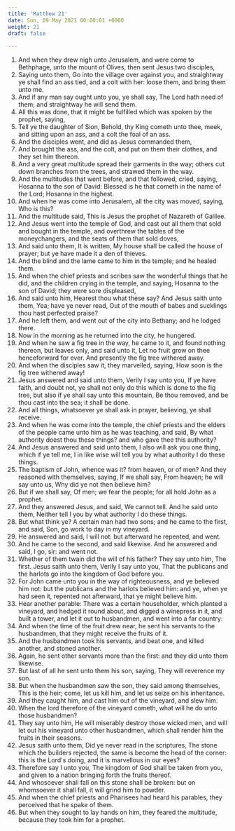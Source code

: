 ```yaml
---
title: 'Matthew 21'
date: Sun, 09 May 2021 00:00:01 +0000
weight: 21
draft: false
  
---
```


1. And when they drew nigh unto Jerusalem, and were come to Bethphage, unto the mount of Olives, then sent Jesus two disciples,
2. Saying unto them, Go into the village over against you, and straightway ye shall find an ass tied, and a colt with her: loose them, and bring them unto me.
3. And if any man say ought unto you, ye shall say, The Lord hath need of them; and straightway he will send them.
4. All this was done, that it might be fulfilled which was spoken by the prophet, saying,
5. Tell ye the daughter of Sion, Behold, thy King cometh unto thee, meek, and sitting upon an ass, and a colt the foal of an ass.
6. And the disciples went, and did as Jesus commanded them,
7. And brought the ass, and the colt, and put on them their clothes, and they set him thereon.
8. And a very great multitude spread their garments in the way; others cut down branches from the trees, and strawed them in the way.
9. And the multitudes that went before, and that followed, cried, saying, Hosanna to the son of David: Blessed is he that cometh in the name of the Lord; Hosanna in the highest.
10. And when he was come into Jerusalem, all the city was moved, saying, Who is this?
11. And the multitude said, This is Jesus the prophet of Nazareth of Galilee.
12. And Jesus went into the temple of God, and cast out all them that sold and bought in the temple, and overthrew the tables of the moneychangers, and the seats of them that sold doves,
13. And said unto them, It is written, My house shall be called the house of prayer; but ye have made it a den of thieves.
14. And the blind and the lame came to him in the temple; and he healed them.
15. And when the chief priests and scribes saw the wonderful things that he did, and the children crying in the temple, and saying, Hosanna to the son of David; they were sore displeased,
16. And said unto him, Hearest thou what these say? And Jesus saith unto them, Yea; have ye never read, Out of the mouth of babes and sucklings thou hast perfected praise?
17. And he left them, and went out of the city into Bethany; and he lodged there.
18. Now in the morning as he returned into the city, he hungered.
19. And when he saw a fig tree in the way, he came to it, and found nothing thereon, but leaves only, and said unto it, Let no fruit grow on thee henceforward for ever. And presently the fig tree withered away.
20. And when the disciples saw it, they marvelled, saying, How soon is the fig tree withered away!
21. Jesus answered and said unto them, Verily I say unto you, If ye have faith, and doubt not, ye shall not only do this which is done to the fig tree, but also if ye shall say unto this mountain, Be thou removed, and be thou cast into the sea; it shall be done.
22. And all things, whatsoever ye shall ask in prayer, believing, ye shall receive.
23. And when he was come into the temple, the chief priests and the elders of the people came unto him as he was teaching, and said, By what authority doest thou these things? and who gave thee this authority?
24. And Jesus answered and said unto them, I also will ask you one thing, which if ye tell me, I in like wise will tell you by what authority I do these things.
25. The baptism of John, whence was it? from heaven, or of men? And they reasoned with themselves, saying, If we shall say, From heaven; he will say unto us, Why did ye not then believe him?
26. But if we shall say, Of men; we fear the people; for all hold John as a prophet.
27. And they answered Jesus, and said, We cannot tell. And he said unto them, Neither tell I you by what authority I do these things.
28. But what think ye? A certain man had two sons; and he came to the first, and said, Son, go work to day in my vineyard.
29. He answered and said, I will not: but afterward he repented, and went.
30. And he came to the second, and said likewise. And he answered and said, I go, sir: and went not.
31. Whether of them twain did the will of his father? They say unto him, The first. Jesus saith unto them, Verily I say unto you, That the publicans and the harlots go into the kingdom of God before you.
32. For John came unto you in the way of righteousness, and ye believed him not: but the publicans and the harlots believed him: and ye, when ye had seen it, repented not afterward, that ye might believe him.
33. Hear another parable: There was a certain householder, which planted a vineyard, and hedged it round about, and digged a winepress in it, and built a tower, and let it out to husbandmen, and went into a far country:
34. And when the time of the fruit drew near, he sent his servants to the husbandmen, that they might receive the fruits of it.
35. And the husbandmen took his servants, and beat one, and killed another, and stoned another.
36. Again, he sent other servants more than the first: and they did unto them likewise.
37. But last of all he sent unto them his son, saying, They will reverence my son.
38. But when the husbandmen saw the son, they said among themselves, This is the heir; come, let us kill him, and let us seize on his inheritance.
39. And they caught him, and cast him out of the vineyard, and slew him.
40. When the lord therefore of the vineyard cometh, what will he do unto those husbandmen?
41. They say unto him, He will miserably destroy those wicked men, and will let out his vineyard unto other husbandmen, which shall render him the fruits in their seasons.
42. Jesus saith unto them, Did ye never read in the scriptures, The stone which the builders rejected, the same is become the head of the corner: this is the Lord's doing, and it is marvellous in our eyes?
43. Therefore say I unto you, The kingdom of God shall be taken from you, and given to a nation bringing forth the fruits thereof.
44. And whosoever shall fall on this stone shall be broken: but on whomsoever it shall fall, it will grind him to powder.
45. And when the chief priests and Pharisees had heard his parables, they perceived that he spake of them.
46. But when they sought to lay hands on him, they feared the multitude, because they took him for a prophet.
